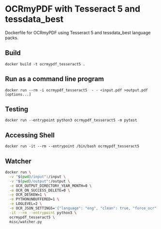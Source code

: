 # OCRmyPDF with Tesseract 5 and tessdata_best

Dockerfile for OCRmyPDF using Tesseract 5 and tessdata_best language packs.

## Build

    docker build -t ocrmypdf_tesseract5 .

## Run as a command line program

    docker run --rm -i ocrmypdf_tesseract5  - - <input.pdf >output.pdf [options...]

## Testing

    docker run --entrypoint python3 ocrmypdf_tesseract5 -m pytest

## Accessing Shell

    docker run -it --rm --entrypoint /bin/bash ocrmypdf_tesseract5

## Watcher

```sh
docker run \
  -v "$(pwd)/input":/input \
  -v "$(pwd)/output":/output \
  -e OCR_OUTPUT_DIRECTORY_YEAR_MONTH=0 \
  -e OCR_ON_SUCCESS_DELETE=0 \
  -e OCR_DESKEW=1 \
  -e PYTHONUNBUFFERED=1 \
  -e LOGLEVEL=2 \
  -e OCR_JSON_SETTINGS='{"language": "eng", "clean": true, "force_ocr": true, "optimize": 3, "jbig2_lossy": true, "tesseract_pagesegmode": 1, "tesseract_oem": 1,  "pdfa_image_compression": "jpeg", "tesseract_thresholding": "sauvola"}' \
  -it --rm --entrypoint python3 \
  ocrmypdf_tesseract5 \
  misc/watcher.py
```

